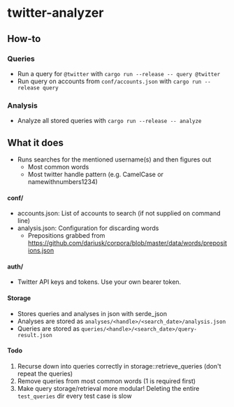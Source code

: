 # twitter-analyzer

## How-to
### Queries
- Run a query for `@twitter` with `cargo run --release -- query @twitter`
- Run query on accounts from `conf/accounts.json` with `cargo run --release query`
### Analysis
- Analyze all stored queries with `cargo run --release -- analyze`

## What it does
- Runs searches for the mentioned username(s) and then figures out
  - Most common words  
  - Most twitter handle pattern (e.g. CamelCase or namewithnumbers1234)

#### conf/
- accounts.json: List of accounts to search (if not supplied on command line)
- analysis.json: Configuration for discarding words
  - Prepositions grabbed from https://github.com/dariusk/corpora/blob/master/data/words/prepositions.json

#### auth/
- Twitter API keys and tokens. Use your own bearer token.

#### Storage
- Stores queries and analyses in json with serde_json
- Analyses are stored as `analyses/<handle>/<search_date>/analysis.json`
- Queries are stored as `queries/<handle>/<search_date>/query-result.json`


#### Todo
1. Recurse down into queries correctly in storage::retrieve_queries (don't repeat the queries)
2. Remove queries from most common words (1 is required first)
3. Make query storage/retrieval more modular! Deleting the entire `test_queries` dir every test case is slow